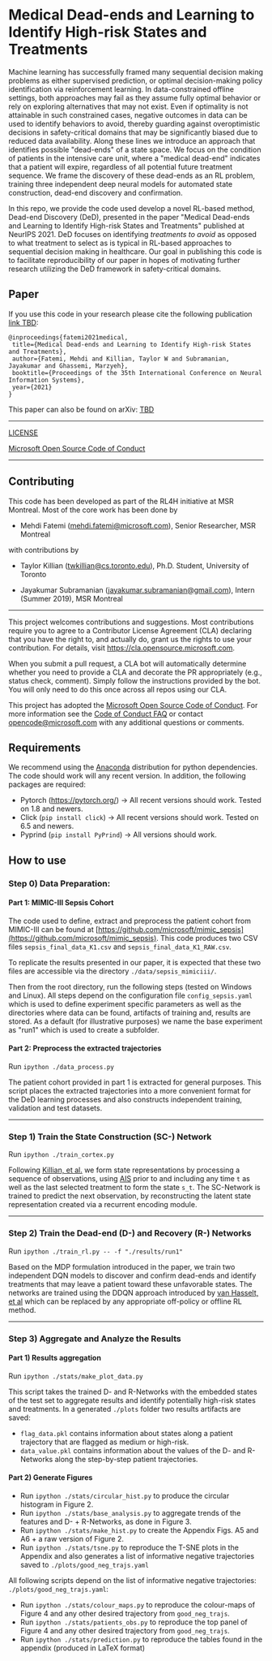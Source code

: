 # Medical Dead-ends and Learning to Identify High-risk States and Treatments

Machine learning has successfully framed many sequential decision making problems as either supervised prediction, or optimal decision-making policy identification via reinforcement learning. In data-constrained offline settings, both approaches may fail as they assume fully optimal behavior or rely on exploring alternatives that may not exist. Even if optimality is not attainable in such constrained cases, negative outcomes in data can be used to identify behaviors to avoid, thereby guarding against overoptimistic decisions in safety-critical domains that may be significantly biased due to reduced data availability. Along these lines we introduce an approach that identifies possible "dead-ends" of a state space. We focus on the condition of patients in the intensive care unit, where a "medical dead-end" indicates that a patient will expire, regardless of all potential future treatment sequence. We frame the discovery of these dead-ends as an RL problem, training three independent deep neural models for automated state construction, dead-end discovery and confirmation. 

In this repo, we provide the code used develop a novel RL-based method, Dead-end Discovery (DeD), presented in the paper "Medical Dead-ends and Learning to Identify High-risk States and Treatments" published at NeurIPS 2021. DeD focuses on identifying _treatments to avoid_ as opposed to what treatment to select as is typical in RL-based approaches to sequential decision making in healthcare. Our goal in publishing this code is to facilitate reproducibility of our paper in hopes of motivating further research utilizing the DeD framework in safety-critical domains. 

## Paper
If you use this code in your research please cite the following publication [link TBD](https://papers.neurips.cc/):
```
@inproceedings{fatemi2021medical,
 title={Medical Dead-ends and Learning to Identify High-risk States and Treatments},
 author={Fatemi, Mehdi and Killian, Taylor W and Subramanian, Jayakumar and Ghassemi, Marzyeh},
 booktitle={Proceedings of the 35th International Conference on Neural Information Systems},
 year={2021}
}
```

This paper can also be found on arXiv: [TBD](https://arxiv.org)

-----
[LICENSE](https://github.com/microsoft/med-deadend/blob/master/LICENSE)


[Microsoft Open Source Code of Conduct](https://opensource.microsoft.com/codeofconduct)

-----

## Contributing

This code has been developed as part of the RL4H initiative at MSR Montreal. Most of the core work has been done by

- Mehdi Fatemi (mehdi.fatemi@microsoft.com), Senior Researcher, MSR Montreal

with contributions by
- Taylor Killian (twkillian@cs.toronto.edu), Ph.D. Student, University of Toronto

- Jayakumar Subramanian (jayakumar.subramanian@gmail.com), Intern (Summer 2019), MSR Montreal

---

This project welcomes contributions and suggestions.  Most contributions require you to agree to a
Contributor License Agreement (CLA) declaring that you have the right to, and actually do, grant us
the rights to use your contribution. For details, visit https://cla.opensource.microsoft.com.

When you submit a pull request, a CLA bot will automatically determine whether you need to provide
a CLA and decorate the PR appropriately (e.g., status check, comment). Simply follow the instructions
provided by the bot. You will only need to do this once across all repos using our CLA.

This project has adopted the [Microsoft Open Source Code of Conduct](https://opensource.microsoft.com/codeofconduct/).
For more information see the [Code of Conduct FAQ](https://opensource.microsoft.com/codeofconduct/faq/) or
contact [opencode@microsoft.com](mailto:opencode@microsoft.com) with any additional questions or comments.

## Requirements

We recommend using the [Anaconda](https://docs.anaconda.com/anaconda/install/) distribution for python dependencies. The code should work will any recent version. In addition, the following packages are required:

- Pytorch (https://pytorch.org/) -> All recent versions should work. Tested on 1.8 and newers. 
- Click (`pip install click`) -> All recent versions should work. Tested on 6.5 and newers.
- Pyprind (`pip install PyPrind`) -> All versions should work. 

## How to use

### Step 0) Data Preparation: 

#### Part 1: MIMIC-III Sepsis Cohort

The code used to define, extract and preprocess the patient cohort from MIMIC-III can be found at [https://github.com/microsoft/mimic_sepsis](https://github.com/microsoft/mimic_sepsis). This code produces two CSV files `sepsis_final_data_K1.csv` and `sepsis_final_data_K1_RAW.csv`.

To replicate the results presented in our paper, it is expected that these two files are accessible via the directory `./data/sepsis_mimiciii/`. 

Then from the root directory, run the following steps (tested on Windows and Linux). All steps depend on the configuration file `config_sepsis.yaml` which is used to define experiment specific parameters as well as the directories where data can be found, artifacts of training and, results are stored. As a default (for illustrative purposes) we name the base experiment as "run1" which is used to create a subfolder.

#### Part 2: Preprocess the extracted trajectories

Run `ipython ./data_process.py`

The patient cohort provided in part 1 is extracted for general purposes. This script places the extracted trajectories into a more convenient format for the DeD learning processes and also constructs independent training, validation and test datasets. 

---

### Step 1) Train the State Construction (SC-) Network

Run `ipython ./train_cortex.py`

Following [Killian, et al.](https://github.com/MLforHealth/rl_representations) we form state representations by processing a sequence of observations, using [AIS](https://github.com/info-structures/ais) prior to and including any time `t` as well as the last selected treatment to form the state `s_t`. The SC-Network is trained to predict the next observation, by reconstructing the latent state representation created via a recurrent encoding module.

-----

### Step 2) Train the Dead-end (D-) and Recovery (R-) Networks

Run `ipython ./train_rl.py -- -f "./results/run1"`

Based on the MDP formulation introduced in the paper, we train two independent DQN models to discover and confirm dead-ends and identify treatments that may leave a patient toward these unfavorable states. The networks are trained using the DDQN approach introduced by [van Hasselt, et al](https://arxiv.org/abs/1509.06461) which can be replaced by any appropriate off-policy or offline RL method.

------

### Step 3) Aggregate and Analyze the Results

#### Part 1) Results aggregation

Run `ipython ./stats/make_plot_data.py`

This script takes the trained D- and R-Networks with the embedded states of the test set to aggregate results and identify potentially high-risk states and treatments. In a generated `./plots` folder two results artifacts are saved:
 - `flag_data.pkl` contains information about states along a patient trajectory that are flagged as medium or high-risk.
 -  `data_value.pkl` contains information about the values of the D- and R- Networks along the step-by-step patient trajectories.

#### Part 2) Generate Figures

 - Run `ipython ./stats/circular_hist.py` to produce the circular histogram in Figure 2.
 - Run `ipython ./stats/base_analysis.py` to aggregate trends of the features and D- + R-Networks, as done in Figure 3.
 - Run `ipython ./stats/make_hist.py` to create the Appendix Figs. A5 and A6 + a raw version of Figure 2.
 - Run `ipython ./stats/tsne.py` to reproduce the T-SNE plots in the Appendix and also generates a list of informative negative trajectories saved to `./plots/good_neg_trajs.yaml`

All following scripts depend on the list of informative negative trajectories: `./plots/good_neg_trajs.yaml`:
 - Run `ipython ./stats/colour_maps.py` to reproduce the colour-maps of Figure 4 and any other desired trajectory from `good_neg_trajs`.
 - Run `ipython ./stats/patients_obs.py` to reproduce the top panel of Figure 4 and any other desired trajectory from `good_neg_trajs`.
 - Run `ipython ./stats/prediction.py` to reproduce the tables found in the appendix (produced in LaTeX format)
